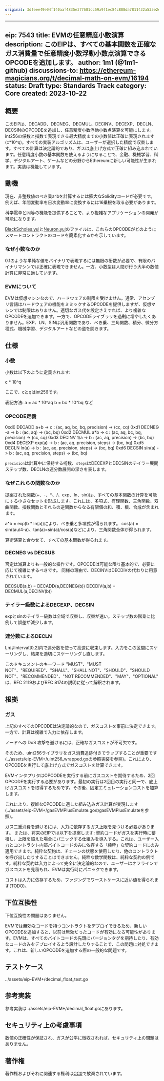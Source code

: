 ```yaml
---
original: 3dfeee49e04f140aaf4835e377601cc59a9f1ec84c888da7811432a535e2e83f
---
```


---
eip: 7543
title: EVMの任意精度小数演算
description: このEIPは、すべての基本関数を正確なガス消費量で任意精度小数浮動小数点演算できるOPCODEを追加します。
author: 1m1 (@1m1-github)
discussions-to: https://ethereum-magicians.org/t/decimal-math-on-evm/16194
status: Draft
type: Standards Track
category: Core
created: 2023-10-22
---


## 概要

このEIPは、DECADD、DECNEG、DECMUL、DECINV、DECEXP、DECLN、DECSINのOPCODEを追加し、任意精度小数浮動小数点演算を可能にします。int256の係数と指数で表現できる最大精度までの小数値は正確に表現されます(c*10^q)。すべての実装アルゴリズムは、ユーザーが選択した精度で収束します。すべての計算は決定論的であり、ガスは底上げ方式で正確に組み込まれています。任意精度小数の基本関数を使えるようになることで、金融、機械学習、科学、デジタルアート、ゲームなどの分野からEthereumに新しい可能性が生まれます。実装は機能しています。

## 動機

現在、非整数値のべき乗a^bを計算するには膨大なSolidityコードが必要です。
例えば、年間変動率を日次変動率に変換するには16乗根を取る必要があります。

科学電卓と同等の機能を提供することで、より複雑なアプリケーションの開発が可能になります。

[BlackScholes.yul](../assets/eip-7543/BlackScholes.yul)と[Neuron.yul](../assets/eip-7543/Neuron.yul)のファイルは、これらのOPCODEがどのようにスマートコントラクトのコードを簡素化するかを示しています。

### なぜ小数なのか

0.1のような単純な値をバイナリで表現するには無限の桁数が必要で、有限のバイナリマシンでは正確に表現できません。一方、小数型は人間が行う大半の数値計算に非常に適しています。

### EVMについて

EVMは仮想マシンなので、ハードウェアの制限を受けません。通常、アセンブリ言語はハードウェアの機能をミミックするOPCODEを提供しますが、仮想マシンでは制限はありません。適切なガス代を設定さえすれば、より複雑なOPCODEを追加できます。一方で、OPCODEライブラリを過剰に増やしたくありません。EXP、LN、SINは汎用関数であり、べき乗、三角関数、積分、微分方程式、機械学習、デジタルアートなどの道を開きます。

## 仕様

### 小数

小数は以下のように定義されます:

c * 10^q

ここで、cとqはint256です。

表記方法:
a = ac * 10^aq
b = bc * 10^bq
など

### OPCODE定義

0xd0 DECADD a+b -> c    : (ac, aq, bc, bq, precision) -> (cc, cq)
0xd1 DECNEG  -a -> b    : (ac, aq) -> (bc, bq)
0xd2 DECMUL a*b -> c    : (ac, aq, bc, bq, precision) -> (cc, cq)
0xd3 DECINV 1/a -> b    : (ac, aq, precision) -> (bc, bq)
0xd4 DECEXP exp(a) -> b : (ac, aq, precision, steps) -> (bc, bq)
0xd5 DECLN   ln(a) -> b : (ac, aq, precision, steps) -> (bc, bq)
0xd6 DECSIN sin(a) -> b : (ac, aq, precision, steps) -> (bc, bq)

`precision`は計算中に保持する桁数、`steps`はDECEXPとDECSINのテイラー展開ステップ数、DECLNの連分数展開の深さを表します。

### なぜこれらの関数なのか

提案された関数(+、-、*、/、exp、ln、sin)は、すべての基本関数の計算を可能にする小さなセットを形成します。これには、多項式、有理関数、三角関数、双曲関数、指数関数とそれらの逆関数からなる有限個の和、積、根、合成が含まれます。

a^b = exp(b * ln(a))により、べき乗と多項式が得られます。
cos(a) = sin(tau/4-a)、tan(a)=sin(a)/cos(a)などにより、三角関数全体が得られます。

算術演算と合わせて、すべての基本関数が得られます。

### DECNEG vs DECSUB

否定は減算よりも一般的な操作です。OPCODEは可能な限り基本的で、必要に応じて複雑にするべきです。
同様の理由で、DECINVはDECDIVの代わりに用意されています。

DECSUB(a,b) = DECADD(a,DECNEG(b))
DECDIV(a,b) = DECMUL(a,DECINV(b))

### テイラー級数によるDECEXP、DECSIN

expとsinのテイラー級数は全域で収束し、収束が速い。ステップ数の階乗に比例して誤差が減少します。

### 連分数によるDECLN

LnはInterval]0,2]内で連分数を使って高速に収束します。入力をこの区間にスケーリングし、結果を適切にスケーリングし直します。


このドキュメントのキーワード "MUST"、"MUST NOT"、"REQUIRED"、"SHALL"、"SHALL NOT"、"SHOULD"、"SHOULD NOT"、"RECOMMENDED"、"NOT RECOMMENDED"、"MAY"、"OPTIONAL" は、RFC 2119およびRFC 8174の説明に従って解釈されます。

## 根拠

### ガス

上記のすべてのOPCODEは決定論的なので、ガスコストを事前に決定できます。一方で、計算は複雑で入力に依存します。

ノードへの DoS 攻撃を避けるには、正確なガスコストが不可欠です。

そのため、uint256ライブラリをガス消費追跡付きでラップすることが重要です(../assets/eip-EVM+/uint256_wrapped.goの参照実装を参照)。これにより、OPCODEを実行して底上げ方式でガスコストを計算できます。

EVMインタプリタはOPCODEを実行する前にガスコストを期待するため、2回OPCODEを実行する必要があります。最初の実行は2回目の実行と同一で、底上げガスコストを取得するためです。その後、固定エミュレーションコストを加算します。

これにより、複雑なOPCODEに適した組み込みガス計算が実現します(../assets/eip-EVM+/gasEVMPlusEmulate.goのgasEVMPlusEmulateを参照)。

ガス二重消費を避けるには、入力に依存するガス上限を見つける必要があります。
または、将来のEIPでは以下を提案します: 契約コードがガスを実行時に蓄積し、上限を超えた場合にパニックする仕組みを導入する。これは、ユーザー入力とコントラクト内部バイトコードのみに依存する「純粋」な契約コードにのみ適用できます。純粋な契約は、チェーンの状態を使用したり、他のコントラクトを呼び出したりすることはできません。純粋な数学関数は、純粋な契約の例です。純粋な契約は入力によって完全に決定論的なので、ユーザーはオフラインでガスコストを見積もれ、EVMは実行時にパニックできます。

コストは入力に依存するため、ファジングでワーストケースに近い値を得られます(TODO)。

## 下位互換性

下位互換性の問題はありません。

EVMでは無効なコードを持つコントラクトをデプロイできるため、新しいOPCODEを追加すると、以前は無効だったコードが有効になる可能性があります。EVMは、すべてのバイトコードの先頭にバージョンタグを期待したり、有効なコードのみをデプロイするよう設計したりすることで、この問題に対処できます。これは、新しいOPCODEを追加する際の一般的な問題です。

## テストケース

../assets/eip-EVM+/decimal_float_test.go

## 参考実装

参考実装は../assets/eip-EVM+/decimal_float.goにあります。

## セキュリティ上の考慮事項

数値の正確性が保証され、ガスが公平に徴収されれば、セキュリティ上の問題はありません。

## 著作権

著作権およびそれに関連する権利は[CC0](../LICENSE.md)で放棄されています。